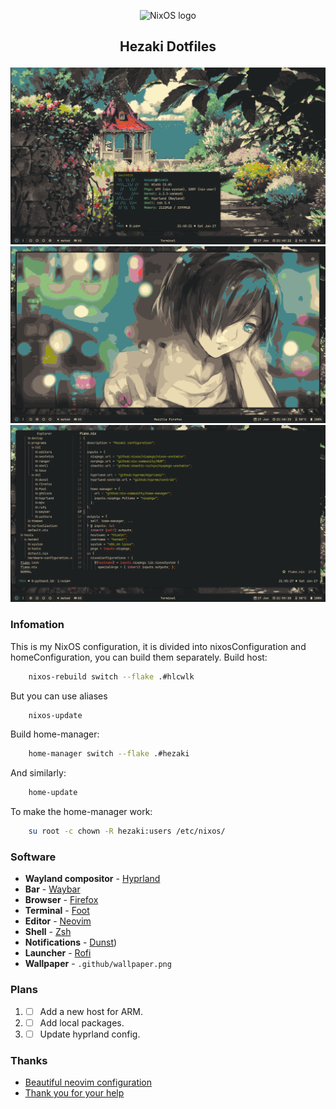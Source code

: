 <p align="center">
  <img src="https://raw.githubusercontent.com/NixOS/nixos-artwork/master/logo/nixos-white.png" width="500px" alt="NixOS logo"/>
</p>

## <p align="center">Hezaki Dotfiles</p>

![Screenshot](.github/1.png)
![Screenshot](.github/2.png)
![Screenshot](.github/3.png)

### Infomation
This is my NixOS configuration, it is divided into nixosConfiguration and homeConfiguration, you can build them separately.
Build host:
```bash
    nixos-rebuild switch --flake .#hlcwlk
```
But you can use aliases
```bash 
    nixos-update
```
Build home-manager:
```bash 
    home-manager switch --flake .#hezaki
```
And similarly:
```bash 
    home-update
```
To make the home-manager work:
```bash 
    su root -c chown -R hezaki:users /etc/nixos/ 
``` 

### Software
- **Wayland compositor** - [Hyprland](https://hyprland.org/)
- **Bar** - [Waybar](https://github.com/Alexays/Waybar)
- **Browser** - [Firefox](https://www.mozilla.org/)
- **Terminal** - [Foot](https://codeberg.org/dnkl/foot)
- **Editor** - [Neovim](https://neovim.io/)
- **Shell** - [Zsh](https://www.zsh.org/)
- **Notifications** - [Dunst](https://github.com/dunst-project/dunst))
- **Launcher** - [Rofi](https://github.com/lbonn/rofi)
- **Wallpaper** - `.github/wallpaper.png`

### Plans
1. - [ ] Add a new host for ARM.
1. - [ ] Add local packages.
1. - [ ] Update hyprland config.

### Thanks 
- [Beautiful neovim configuration](https://github.com/Manas140/Conscious/tree/main)
- [Thank you for your help](https://codeberg.org/ghosty)
